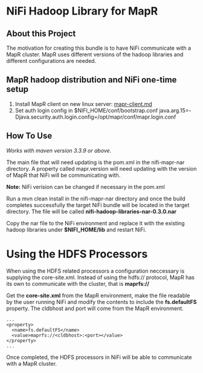 # NiFi Hadoop Library for MapR

## About this Project
The motivation for creating this bundle is to have NiFi communicate with a MapR cluster. MapR uses different versions of the hadoop libraries and different configurations are needed.

## MapR hadoop distribution and NiFi one-time setup

1. Install MapR client on new linux server: [mapr-client.md](./mapr-client.md)
2. Set auth login config in $NIFI_HOME/conf/bootstrap.conf
   java.arg.15=-Djava.security.auth.login.config=/opt/mapr/conf/mapr.login.conf


## How To Use

*Works with maven version 3.3.9 or above.*

The main file that will need updating is the pom.xml in the nifi-mapr-nar directory. A property called mapr.version will need updating with the version of MapR that NiFi will be communicating with.

**Note:** NiFi verision can be changed if necessary in the pom.xml

Run a mvn clean install in the nifi-mapr-nar directory and once the build completes successfully the target NiFi bundle will be located in the target directory. The file will be called **nifi-hadoop-libraries-nar-0.3.0.nar**

Copy the nar file to the NiFi environment and replace it with the existing hadoop libraries under **$NIFI_HOME/lib** and restart NiFi.

# Using the HDFS Processors

When using the HDFS related processors a configuration neccessary is supplying the core-site.xml. Instead of using the hdfs:// protocol, MapR has its own to communicate with the cluster, that is **maprfs://**

Get the **core-site.xml** from the MapR environment, make the file readable by the user running NiFi and modify the contents to include the **fs.defaultFS** property. The cldbhost and port will come from the MapR environment.

```
...
<property> 
  <name>fs.defaultFS</name>
  <value>maprfs://<cldbhost>:<port></value>
</property>
...
```

Once completed, the HDFS processors in NiFi will be able to communicate with a MapR cluster.
